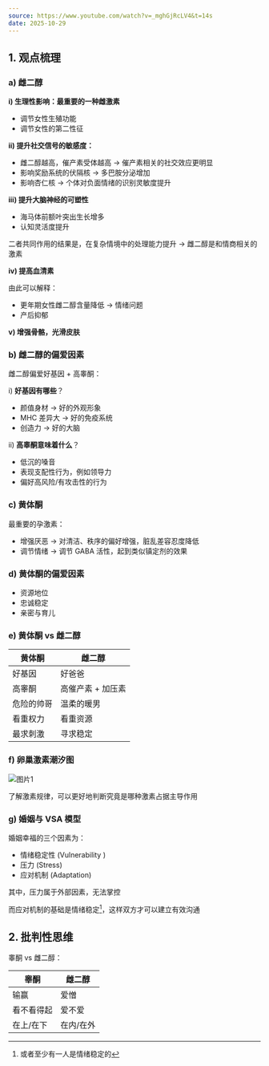 ```yaml
---
source: https://www.youtube.com/watch?v=_mghGjRcLV4&t=14s
date: 2025-10-29
---
```


## 1. 观点梳理

### a) 雌二醇

**i) 生理性影响：最重要的一种雌激素**

- 调节女性生殖功能
- 调节女性的第二性征

**ii) 提升社交信号的敏感度：**

- 雌二醇越高，催产素受体越高 → 催产素相关的社交效应更明显
- 影响奖励系统的伏隔核 → 多巴胺分泌增加
- 影响杏仁核 → 个体对负面情绪的识别灵敏度提升

**iii) 提升大脑神经的可塑性**

- 海马体前额叶突出生长增多
- 认知灵活度提升

二者共同作用的结果是，在复杂情境中的处理能力提升 → 雌二醇是和情商相关的激素

**iv) 提高血清素**

由此可以解释：

- 更年期女性雌二醇含量降低 → 情绪问题
- 产后抑郁

**v) 增强骨骼，光滑皮肤**

### b) 雌二醇的偏爱因素

雌二醇偏爱好基因 + 高睾酮：

i) **好基因有哪些**？

- 颜值身材 → 好的外观形象
- MHC 差异大 → 好的免疫系统
- 创造力 → 好的大脑

ii) **高睾酮意味着什么**？

- 低沉的嗓音
- 表现支配性行为，例如领导力
- 偏好高风险/有攻击性的行为

### c) 黄体酮

最重要的孕激素：

- 增强厌恶 → 对清洁、秩序的偏好增强，脏乱差容忍度降低
- 调节情绪 → 调节 GABA 活性，起到类似镇定剂的效果

### d) 黄体酮的偏爱因素

- 资源地位
- 忠诚稳定
- 亲密与育儿

### e) 黄体酮 vs 雌二醇

| 黄体酮     | 雌二醇            |
| ---------- | ----------------- |
| 好基因     | 好爸爸            |
| 高睾酮     | 高催产素 + 加压素 |
| 危险的帅哥 | 温柔的暖男        |
| 看重权力   | 看重资源          |
| 最求刺激   | 寻求稳定          |

### f) 卵巢激素潮汐图

![图片1](https://s-mip.39.net/share/bdimg2/xg20230306-24.jpg)

了解激素规律，可以更好地判断究竟是哪种激素占据主导作用

### g) 婚姻与 VSA 模型

婚姻幸福的三个因素为：

- 情绪稳定性 (Vulnerability )
- 压力 (Stress)
- 应对机制 (Adaptation)

其中，压力属于外部因素，无法掌控

而应对机制的基础是情绪稳定[^1]，这样双方才可以建立有效沟通

[^1]:或者至少有一人是情绪稳定的

## 2. 批判性思维

睾酮 vs 雌二醇：

| 睾酮       | 雌二醇    |
| ---------- | --------- |
| 输赢       | 爱憎      |
| 看不看得起 | 爱不爱    |
| 在上/在下  | 在内/在外 |

